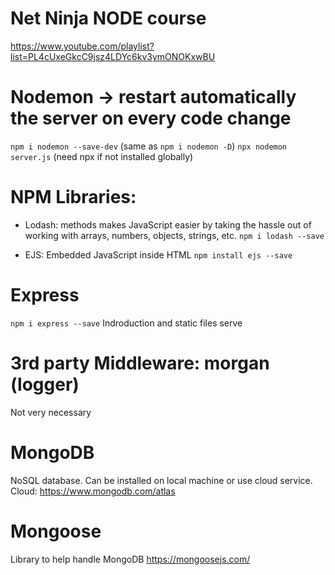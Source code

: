 # Net Ninja NODE course
https://www.youtube.com/playlist?list=PL4cUxeGkcC9jsz4LDYc6kv3ymONOKxwBU

# Nodemon -> restart automatically the server on every code change 
`npm i nodemon --save-dev` (same as `npm i nodemon -D`)
`npx nodemon server.js` (need npx if not installed globally)

# NPM Libraries: 
- Lodash: methods makes JavaScript easier by taking the hassle out of working with arrays, numbers, objects, strings, etc.
`npm i lodash --save` 

- EJS: Embedded JavaScript inside HTML
`npm install ejs --save`

# Express
`npm i express --save`
Indroduction and static files serve

# 3rd party Middleware: morgan (logger)
Not very necessary

# MongoDB
NoSQL database.
Can be installed on local machine or use cloud service.
Cloud: https://www.mongodb.com/atlas

# Mongoose 
Library to help handle MongoDB
https://mongoosejs.com/


